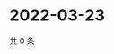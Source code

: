 # 2022-03-23

共 0 条

<!-- BEGIN WEIBO -->
<!-- 最后更新时间 Wed Mar 23 2022 13:00:43 GMT+0800 (China Standard Time) -->

<!-- END WEIBO -->
